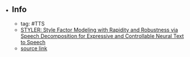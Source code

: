 - ## Info
	- tag: #TTS
	- [STYLER: Style Factor Modeling with Rapidity and Robustness via Speech Decomposition for Expressive and Controllable Neural Text to Speech](https://arxiv.org/abs/2103.09474)
	- [source link]([https://github.com/keonlee9420/STYLER](https://github.com/keonlee9420/STYLER))